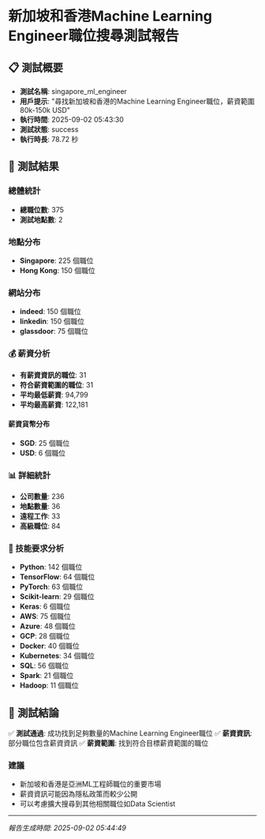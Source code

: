 # 新加坡和香港Machine Learning Engineer職位搜尋測試報告

## 📋 測試概要

- **測試名稱**: singapore_ml_engineer
- **用戶提示**: "尋找新加坡和香港的Machine Learning Engineer職位，薪資範圍80k-150k USD"
- **執行時間**: 2025-09-02 05:43:30
- **測試狀態**: success
- **執行時長**: 78.72 秒

## 🎯 測試結果

### 總體統計
- **總職位數**: 375
- **測試地點數**: 2

### 地點分布
- **Singapore**: 225 個職位
- **Hong Kong**: 150 個職位

### 網站分布
- **indeed**: 150 個職位
- **linkedin**: 150 個職位
- **glassdoor**: 75 個職位

### 💰 薪資分析
- **有薪資資訊的職位**: 31
- **符合薪資範圍的職位**: 31
- **平均最低薪資**: 94,799
- **平均最高薪資**: 122,181

#### 薪資貨幣分布
- **SGD**: 25 個職位
- **USD**: 6 個職位

### 📊 詳細統計
- **公司數量**: 236
- **地點數量**: 36
- **遠程工作**: 33
- **高級職位**: 84

### 🔧 技能要求分析
- **Python**: 142 個職位
- **TensorFlow**: 64 個職位
- **PyTorch**: 63 個職位
- **Scikit-learn**: 29 個職位
- **Keras**: 6 個職位
- **AWS**: 75 個職位
- **Azure**: 48 個職位
- **GCP**: 28 個職位
- **Docker**: 40 個職位
- **Kubernetes**: 34 個職位
- **SQL**: 56 個職位
- **Spark**: 21 個職位
- **Hadoop**: 11 個職位

## 🎯 測試結論

✅ **測試通過**: 成功找到足夠數量的Machine Learning Engineer職位
✅ **薪資資訊**: 部分職位包含薪資資訊
✅ **薪資範圍**: 找到符合目標薪資範圍的職位

### 建議
- 新加坡和香港是亞洲ML工程師職位的重要市場
- 薪資資訊可能因為隱私政策而較少公開
- 可以考慮擴大搜尋到其他相關職位如Data Scientist

---

*報告生成時間: 2025-09-02 05:44:49*